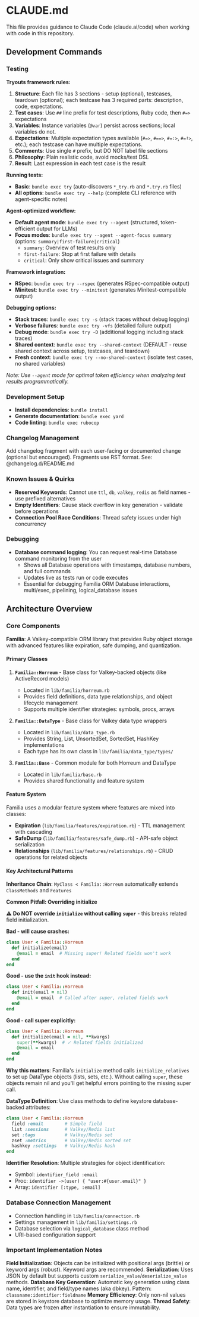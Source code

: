 # CLAUDE.md

This file provides guidance to Claude Code (claude.ai/code) when working with code in this repository.

## Development Commands

### Testing

**Tryouts framework rules:**
1. **Structure**: Each file has 3 sections - setup (optional), testcases, teardown (optional); each testcase has 3 required parts: description, code, expectations.
2. **Test cases**: Use `##` line prefix for test descriptions, Ruby code, then `#=>` expectations
3. **Variables**: Instance variables (`@var`) persist across sections; local variables do not.
4. **Expectations**: Multiple expectation types available (`#=>`, `#==>`, `#=:>`, `#=!>`, etc.); each testcase can have multiple expectations.
5. **Comments**: Use single `#` prefix, but DO NOT label file sections
6. **Philosophy**: Plain realistic code, avoid mocks/test DSL
7. **Result**: Last expression in each test case is the result

**Running tests:**
- **Basic**: `bundle exec try` (auto-discovers `*_try.rb` and `*.try.rb` files)
- **All options**: `bundle exec try --help` (complete CLI reference with agent-specific notes)

**Agent-optimized workflow:**
- **Default agent mode**: `bundle exec try --agent` (structured, token-efficient output for LLMs)
- **Focus modes**: `bundle exec try --agent --agent-focus summary` (options: `summary|first-failure|critical`)
  - `summary`: Overview of test results only
  - `first-failure`: Stop at first failure with details
  - `critical`: Only show critical issues and summary

**Framework integration:**
- **RSpec**: `bundle exec try --rspec` (generates RSpec-compatible output)
- **Minitest**: `bundle exec try --minitest` (generates Minitest-compatible output)

**Debugging options:**
- **Stack traces**: `bundle exec try -s` (stack traces without debug logging)
- **Verbose failures**: `bundle exec try -vfs` (detailed failure output)
- **Debug mode**: `bundle exec try -D` (additional logging including stack traces)
- **Shared context**: `bundle exec try --shared-context` (DEFAULT - reuse shared context across setup, testcases, and teardown)
- **Fresh context**: `bundle exec try --no-shared-context` (isolate test cases, no shared variables)

*Note: Use `--agent` mode for optimal token efficiency when analyzing test results programmatically.*


### Development Setup
- **Install dependencies**: `bundle install`
- **Generate documentation**: `bundle exec yard`
- **Code linting**: `bundle exec rubocop`

### Changelog Management

Add changelog fragment with each user-facing or documented change (optional but encouraged). Fragments use RST format. See:
@changelog.d/README.md

### Known Issues & Quirks
- **Reserved Keywords**: Cannot use `ttl`, `db`, `valkey`, `redis` as field names - use prefixed alternatives
- **Empty Identifiers**: Cause stack overflow in key generation - validate before operations
- **Connection Pool Race Conditions**: Thread safety issues under high concurrency

### Debugging
- **Database command logging**: You can request real-time Database command monitoring from the user
  - Shows all Database operations with timestamps, database numbers, and full commands
  - Updates live as tests run or code executes
  - Essential for debugging Familia ORM Database interactions, multi/exec, pipelining, logical_database issues

## Architecture Overview

### Core Components

**Familia**: A Valkey-compatible ORM library that provides Ruby object storage with advanced features like expiration, safe dumping, and quantization.

#### Primary Classes
1. **`Familia::Horreum`** - Base class for Valkey-backed objects (like ActiveRecord models)
   - Located in `lib/familia/horreum.rb`
   - Provides field definitions, data type relationships, and object lifecycle management
   - Supports multiple identifier strategies: symbols, procs, arrays

2. **`Familia::DataType`** - Base class for Valkey data type wrappers
   - Located in `lib/familia/data_type.rb`
   - Provides String, List, UnsortedSet, SortedSet, HashKey implementations
   - Each type has its own class in `lib/familia/data_type/types/`

3. **`Familia::Base`** - Common module for both Horreum and DataType
   - Located in `lib/familia/base.rb`
   - Provides shared functionality and feature system

#### Feature System
Familia uses a modular feature system where features are mixed into classes:
- **Expiration** (`lib/familia/features/expiration.rb`) - TTL management with cascading
- **SafeDump** (`lib/familia/features/safe_dump.rb`) - API-safe object serialization
- **Relationships** (`lib/familia/features/relationships.rb`) - CRUD operations for related objects

#### Key Architectural Patterns

**Inheritance Chain**: `MyClass < Familia::Horreum` automatically extends `ClassMethods` and `Features`

**Common Pitfall: Overriding initialize**

⚠️ **Do NOT override `initialize` without calling `super`** - this breaks related field initialization.

**Bad - will cause crashes:**
```ruby
class User < Familia::Horreum
  def initialize(email)
    @email = email  # Missing super! Related fields won't work
  end
end
```

**Good - use the `init` hook instead:**
```ruby
class User < Familia::Horreum
  def init(email = nil)
    @email = email  # Called after super, related fields work
  end
end
```

**Good - call super explicitly:**
```ruby
class User < Familia::Horreum
  def initialize(email = nil, **kwargs)
    super(**kwargs)  # ✓ Related fields initialized
    @email = email
  end
end
```

**Why this matters**: Familia's `initialize` method calls `initialize_relatives` to set up DataType objects (lists, sets, etc.). Without calling `super`, these objects remain nil and you'll get helpful errors pointing to the missing super call.

**DataType Definition**: Use class methods to define keystore database-backed attributes:
```ruby
class User < Familia::Horreum
  field :email        # Simple field
  list :sessions      # Valkey/Redis list
  set :tags           # Valkey/Redis set
  zset :metrics       # Valkey/Redis sorted set
  hashkey :settings   # Valkey/Redis hash
end
```

**Identifier Resolution**: Multiple strategies for object identification:
- Symbol: `identifier_field :email`
- Proc: `identifier ->(user) { "user:#{user.email}" }`
- Array: `identifier [:type, :email]`

### Database Connection Management
- Connection handling in `lib/familia/connection.rb`
- Settings management in `lib/familia/settings.rb`
- Database selection via `logical_database` class method
- URI-based configuration support

### Important Implementation Notes

**Field Initialization**: Objects can be initialized with positional args (brittle) or keyword args (robust). Keyword args are recommended.
**Serialization**: Uses JSON by default but supports custom `serialize_value`/`deserialize_value` methods.
**Database Key Generation**: Automatic key generation using class name, identifier, and field/type names (aka dbkey). Pattern: `classname:identifier:fieldname`
**Memory Efficiency**: Only non-nil values are stored in keystore database to optimize memory usage.
**Thread Safety**: Data types are frozen after instantiation to ensure immutability.
